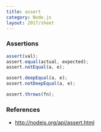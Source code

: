 ```yaml
---
title: assert
category: Node.js
layout: 2017/sheet
---
```


### Assertions

```js
assert(val);
assert.equal(actual, expected);
assert.notEqual(a, e);
```

```js
assert.deepEqual(a, e);
assert.notDeepEqual(a, e);
```

```js
assert.throws(fn);
```

### References

-   http://nodejs.org/api/assert.html
